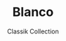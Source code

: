 ---
image_primary: img/blanco_collection_classik_finium-410x410.jpg
image_secondary: img/blanco_collection_classik_finium_2-1000x400.jpg
subtitle: Classik Collection
description: "The%20Classik%20collection%20evokes%20an%20architectural%20style%20reminiscent%20of%20a%20stackstone%20assembly.%20It%20imbues%20rich%20warmth%20for%20a%20unique%20touch%20in%20a%20contemporary%20space.%20Composed%20of%20a%20multitude%20of%20smooth%2C%20straight%20slats%20in%20varying%20sizes%2C%20Classik%20decorative%20walls%20add%20depth%20and%20bulk%20to%20your%20d%E9cor.%0AThe%20collection%20comes%20in%20a%20range%20of%20timeless%20hues."
title: Blanco
designer: Finium
image_thumb: img/blanco_collection_classik_finium_2-410x410.jpg
href: https://finium.ca/en/decorative-walls/blanco/
tags: 
  - finium
  - decorative-walls
category: decorative-walls
manufacturer: Finium
slug: /manufacturers/finium/decorative-walls/finium-blanco
---